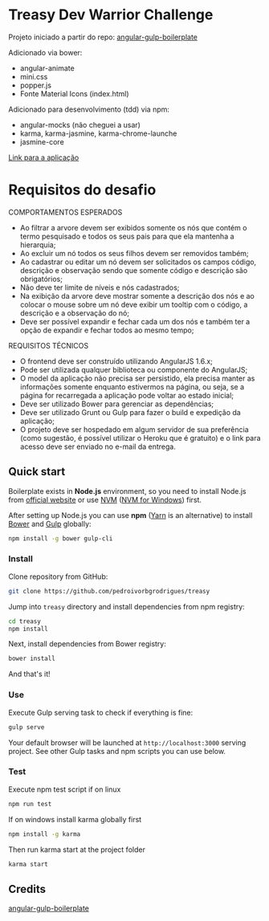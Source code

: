 # Treasy Dev Warrior Challenge

Projeto iniciado a partir do repo: [angular-gulp-boilerplate](https://github.com/1oginov/Angular-Gulp-Boilerplate)

Adicionado via bower:

* angular-animate
* mini.css
* popper.js
* Fonte Material Icons (index.html)

Adicionado para desenvolvimento (tdd) via npm:

* angular-mocks (não cheguei a usar)
* karma, karma-jasmine, karma-chrome-launche
* jasmine-core

[Link para a aplicação](https://pedroivorbgrodrigues.github.io/)

# Requisitos do desafio

COMPORTAMENTOS ESPERADOS

* Ao filtrar a arvore devem ser exibidos somente os nós que contém o termo pesquisado
e todos os seus pais para que ela mantenha a hierarquia;
* Ao excluir um nó todos os seus filhos devem ser removidos também;
* Ao cadastrar ou editar um nó devem ser solicitados os campos código, descrição e
observação sendo que somente código e descrição são obrigatórios;
* Não deve ter limite de níveis e nós cadastrados;
* Na exibição da arvore deve mostrar somente a descrição dos nós e ao colocar o mouse
sobre um nó deve exibir um tooltip com o código, a descrição e a observação do nó;
* Deve ser possível expandir e fechar cada um dos nós e também ter a opção de
expandir e fechar todos ao mesmo tempo;

REQUISITOS TÉCNICOS

* O frontend deve ser construído utilizando AngularJS 1.6.x;
* Pode ser utilizada qualquer biblioteca ou componente do AngularJS;
* O model da aplicação não precisa ser persistido, ela precisa manter as informações
somente enquanto estivermos na página, ou seja, se a página for recarregada a
aplicação pode voltar ao estado inicial;
* Deve ser utilizado Bower para gerenciar as dependências;
* Deve ser utilizado Grunt ou Gulp para fazer o build e expedição da aplicação;
* O projeto deve ser hospedado em algum servidor de sua preferência (como sugestão, é
possível utilizar o Heroku que é gratuito) e o link para acesso deve ser enviado no e-mail
da entrega.



## Quick start

Boilerplate exists in **Node.js** environment, so you need to install Node.js from
[official website](https://nodejs.org) or use [NVM](https://github.com/creationix/nvm)
([NVM for Windows](https://github.com/coreybutler/nvm-windows)) first.   

After setting up Node.js you can use **npm** ([Yarn](https://yarnpkg.com) is an alternative) to install
[Bower](https://bower.io) and [Gulp](https://gulpjs.com) globally:

```sh
npm install -g bower gulp-cli
```

### Install

Clone repository from GitHub:

```sh
git clone https://github.com/pedroivorbgrodrigues/treasy
```

Jump into `treasy` directory and install dependencies from npm registry:

```sh
cd treasy
npm install
```

Next, install dependencies from Bower registry:

```sh
bower install
```

And that's it!

### Use

Execute Gulp serving task to check if everything is fine:

```sh
gulp serve
```

Your default browser will be launched at `http://localhost:3000` serving project. See other Gulp tasks and npm scripts
you can use below.

### Test

Execute npm test script if on linux

```sh
npm run test
```

If on windows install karma globally first

```sh
npm install -g karma
```

Then run karma start at the project folder

```sh
karma start
```



## Credits

[angular-gulp-boilerplate](https://github.com/1oginov/Angular-Gulp-Boilerplate)
